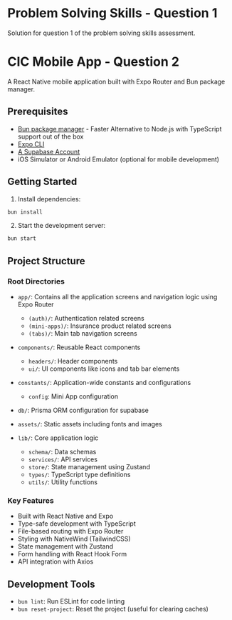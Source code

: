 # Problem Solving Skills - Question 1
Solution for question 1 of the problem solving skills assessment.

# CIC Mobile App - Question 2
A React Native mobile application built with Expo Router and Bun package manager.

## Prerequisites

- [Bun package manager](https://bun.sh/) - Faster Alternative to Node.js with TypeScript support out of the box
- [Expo CLI](https://docs.expo.dev/get-started/installation/)
- [A Supabase Account](https://supabase.com/)
- iOS Simulator or Android Emulator (optional for mobile development)

## Getting Started

1. Install dependencies:
```bash
bun install
```

2. Start the development server:
```bash
bun start
```

## Project Structure

### Root Directories

- `app/`: Contains all the application screens and navigation logic using Expo Router
  - `(auth)/`: Authentication related screens
  - `(mini-apps)/`: Insurance product related screens
  - `(tabs)/`: Main tab navigation screens

- `components/`: Reusable React components
  - `headers/`: Header components
  - `ui/`: UI components like icons and tab bar elements

- `constants/`: Application-wide constants and configurations
  - `config`: Mini App configuration

- `db/`: Prisma ORM configuration for supabase

- `assets/`: Static assets including fonts and images

- `lib/`: Core application logic
  - `schema/`: Data schemas
  - `services/`: API services
  - `store/`: State management using Zustand
  - `types/`: TypeScript type definitions
  - `utils/`: Utility functions

### Key Features

- Built with React Native and Expo
- Type-safe development with TypeScript
- File-based routing with Expo Router
- Styling with NativeWind (TailwindCSS)
- State management with Zustand
- Form handling with React Hook Form
- API integration with Axios

## Development Tools

- `bun lint`: Run ESLint for code linting
- `bun reset-project`: Reset the project (useful for clearing caches)